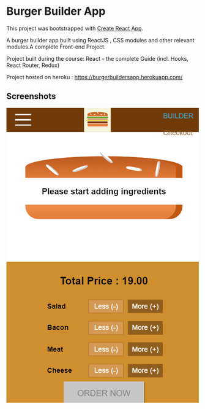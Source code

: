 # Burger Builder App
This project was bootstrapped with [Create React App](https://github.com/facebookincubator/create-react-app).

A burger builder app built using ReactJS , CSS modules and other relevant modules.A complete Front-end Project.

Project built during the course: React – the complete Guide (incl. Hooks, React Router, Redux)  

Project hosted on heroku : https://burgerbuildersapp.herokuapp.com/

## Screenshots
![](/images/burger.png)